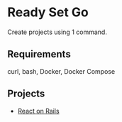 # Ready Set Go

Create projects using 1 command.

## Requirements

curl, bash, Docker, Docker Compose

## Projects

- [React on Rails](react-on-rails)
